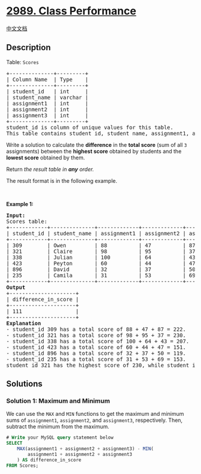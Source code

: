 # [2989. Class Performance](https://leetcode.com/problems/class-performance)

[中文文档](/solution/2900-2999/2989.Class%20Performance/README.md)

## Description

<p>Table: <code>Scores</code></p>

<pre>
+--------------+---------+
| Column Name  | Type    |
+--------------+---------+
| student_id   | int     |
| student_name | varchar |
| assignment1  | int     |
| assignment2  | int     |
| assignment3  | int     |
+--------------+---------+
student_id is column of unique values for this table.
This table contains student_id, student_name, assignment1, assignment2, and assignment3.
</pre>

<p>Write a solution to calculate the <strong>difference</strong> in the <strong>total score</strong> (sum of all <code>3</code> assignments) between the <strong>highest score</strong> obtained by students and the <strong>lowest score</strong> obtained by them.</p>

<p>Return <em>the result table in <strong>any</strong> order</em><em>.</em></p>

<p>The result format is in the following example.</p>

<p>&nbsp;</p>
<p><strong class="example">Example 1:</strong></p>

<pre>
<strong>Input:</strong> 
Scores table:
+------------+--------------+-------------+-------------+-------------+
| student_id | student_name | assignment1 | assignment2 | assignment3 |
+------------+--------------+-------------+-------------+-------------+
| 309        | Owen         | 88          | 47          | 87          |
| 321        | Claire       | 98          | 95          | 37          |     
| 338        | Julian       | 100         | 64          | 43          |  
| 423        | Peyton       | 60          | 44          | 47          |  
| 896        | David        | 32          | 37          | 50          | 
| 235        | Camila       | 31          | 53          | 69          | 
+------------+--------------+-------------+-------------+-------------+
<strong>Output</strong>
+---------------------+
| difference_in_score | 
+---------------------+
| 111                 | 
+---------------------+
<strong>Explanation</strong>
- student_id 309 has a total score of 88 + 47 + 87 = 222.
- student_id 321 has a total score of 98 + 95 + 37 = 230.
- student_id 338 has a total score of 100 + 64 + 43 = 207.
- student_id 423 has a total score of 60 + 44 + 47 = 151.
- student_id 896 has a total score of 32 + 37 + 50 = 119.
- student_id 235 has a total score of 31 + 53 + 69 = 153.
student_id 321 has the highest score of 230, while student_id 896 has the lowest score of 119. Therefore, the difference between them is 111.
</pre>

## Solutions

### Solution 1: Maximum and Minimum

We can use the `MAX` and `MIN` functions to get the maximum and minimum sums of `assignment1`, `assignment2`, and `assignment3`, respectively. Then, subtract the minimum from the maximum.

<!-- tabs:start -->

```sql
# Write your MySQL query statement below
SELECT
    MAX(assignment1 + assignment2 + assignment3) - MIN(
        assignment1 + assignment2 + assignment3
    ) AS difference_in_score
FROM Scores;
```

<!-- tabs:end -->

<!-- end -->
